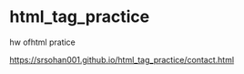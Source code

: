 # html_tag_practice
 hw ofhtml pratice 

https://srsohan001.github.io/html_tag_practice/contact.html
